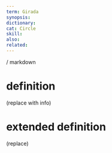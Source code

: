 ```yaml
---
term: Girada
synopsis:
dictionary:
cat: Circle
skill: 
also: 
related: 
---
```

/ 
  markdown
  # definition
  (replace with info)
  # extended definition
  (replace)
